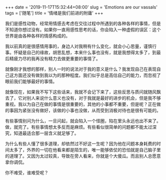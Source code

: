 +++
date = '2019-11-17T15:32:44+08:00'
slug = 'Emotions are our vassals'
tags = ['随笔']
title = '情绪是我们前进的附庸'
+++

我们是感性动物，经常用情感去考虑在交往过程中所遇到的各种各样的事情，但是不知道你想过没有。如果你一直用感性思考的话，你会陷入一种虚假的误区：这个世界是由各种各样的情感构成的。

我以前真的是很感情用事的，身边人对我稍有什么变化，就会小心思量，谨慎行事。怀疑是自己的缘故，胡思乱想，本来什么事也没有，就是我想得太多了，到最后精疲力尽的我再没有精力去做更重要的事情了。

就像刚才我想的那样，别人一时的说法对于我的意义是什么？我发现自己在表现自己这方面还没有做到我以为的那种程度。我们似乎总是高估自己的能力，而忽视了眼前我们能够最好的事情。

就像现在，如果我不写下这些话来，我就不会记下来了，这些反思与质问就随风飘去了，它对别人来说什么意义也没有，对于我就是最好的进步的机会，但是我不够重视。我以为自己在做的事情是很重要的，其他的小事都不重要，但是呢？正在做的事因为紧张没有做好，该做的小事也没做，从而受到消极对待也是很有可能的。

有些事情别问为什么，一旦问起，就会陷入一个怪圈，陷在里头永远也出不来了。做，就完了。有些事情想太多反而是麻烦。有些看似很简单的问题都不能太过深究，知道最适合那一层含义就足够了。

为什么有些人懂了很多道理，却依然过不好这一生呢？因为他在问题本身耗费的时间太多了，外界的一切在他看来都是陌生的，唯一能够依仗的恐怕就是自己脑子里的道理了。又因为太过较真，导致在旁人看来，你就是个大傻瓜。而且别人总愿意拿你调侃。

你不难受，谁难受呢？
